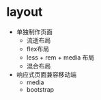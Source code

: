 # layout

- 单独制作页面
  - 流逝布局
  - flex布局
  - less + rem + media 布局
  - 混合布局
- 响应式页面兼容移动端
  - media
  - bootstrap